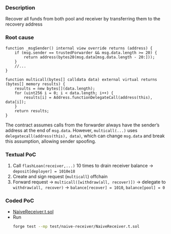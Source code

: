 ### Description

Recover all funds from both pool and receiver by transferring them to the recovery address

### Root cause

```solidity
function _msgSender() internal view override returns (address) {
    if (msg.sender == trustedForwarder && msg.data.length >= 20) {
        return address(bytes20(msg.data[msg.data.length - 20:]));
    }
    //...
}
```

```solidity
function multicall(bytes[] calldata data) external virtual returns (bytes[] memory results) {
    results = new bytes[](data.length);
    for (uint256 i = 0; i < data.length; i++) {
        results[i] = Address.functionDelegateCall(address(this), data[i]);
    }
    return results;
}
```

The contract assumes calls from the forwarder always have the sender’s address at the end of `msg.data`. However, `multicall(...)` uses `delegatecall(address(this), data)`, which can change `msg.data` and break this assumption, allowing sender spoofing.

### Textual PoC

1. Call `flashLoan(receiver,...)` 10 times to drain receiver balance &rarr; `deposit[deployer] = 1010e18`
2. Create and sign request (`multicall`) offchain
3. Forward request &rarr; `multicall([withdraw(all, recover)])` &rarr; delegate to `withdraw(all, recover)` &rarr; `balance[recover] = 1010`, `balance[pool] = 0`

### Coded PoC

- [NaiveReceiver.t.sol](../../test/naive-receiver/NaiveReceiver.t.sol)
- Run
  ```bash
  forge test --mp test/naive-receiver/NaiveReceiver.t.sol
  ```
